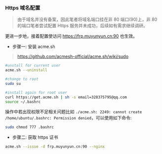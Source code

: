 ### Https 域名配置

> 由于域名并没有备案，因此笔者将域名端口挂在非 80 端口(90)上，非 80 的端口笔者尝试配置 Https 服务并未成功，后续如有需求继续调研。

更进一步地，接着配置使访问 https://frp.muyunyun.cn:90 也生效。

* 步骤一: 安装 acme.sh

> https://github.com/acmesh-official/acme.sh/wiki/sudo

```bash
#unstall for current user
acme.sh --uninstall

#change to root
sudo su

#install again for root user
curl https://get.acme.sh | sh -s email=328375795@qq.com
source ~/.bashrc
```

操作中若出现权限不足相关问题比如 `./acme.sh: 2249: cannot create /home/ubuntu/.bashrc: Permission denied`，可以使用如下命令:

```bash
sudo chmod 777 .bashrc
```

* 步骤二: 获取 https 证书

```bash
acme.sh --issue -d frp.muyunyun.cn:90 --nginx
```